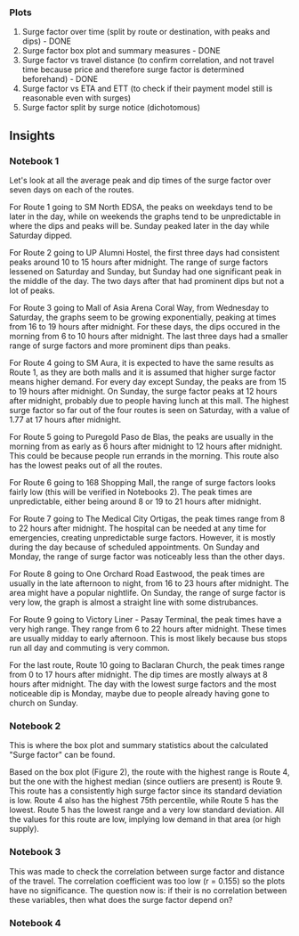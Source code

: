 ### Plots
1. Surge factor over time (split by route or destination, with peaks and dips) - DONE
2. Surge factor box plot and summary measures - DONE
3. Surge factor vs travel distance (to confirm correlation, and not travel time because price and therefore surge factor is determined beforehand) - DONE
4. Surge factor vs ETA and ETT (to check if their payment model still is reasonable even with surges)
5. Surge factor split by surge notice (dichotomous)
## Insights
### Notebook 1 
Let's look at all the average peak and dip times of the surge factor over seven days on each of the routes. 

For Route 1 going to SM North EDSA, the peaks on weekdays tend to be later in the day, while on weekends the graphs tend to be unpredictable in where the dips and peaks will be. Sunday peaked later in the day while Saturday dipped.

For Route 2 going to UP Alumni Hostel, the first three days had consistent peaks around 10 to 15 hours after midnight. The range of surge factors lessened on Saturday and Sunday, but Sunday had one significant peak in the middle of the day. The two days after that had prominent dips but not a lot of peaks.

For Route 3 going to Mall of Asia Arena Coral Way, from Wednesday to Saturday, the graphs seem to be growing exponentially, peaking at times from 16 to 19 hours after midnight. For these days, the dips occured in the morning from 6 to 10 hours after midnight. The last three days had a smaller range of surge factors and more prominent dips than peaks.

For Route 4 going to SM Aura, it is expected to have the same results as Route 1, as they are both malls and it is assumed that higher surge factor means higher demand. For every day except Sunday, the peaks are from 15 to 19 hours after midnight. On Sunday, the surge factor peaks at 12 hours after midnight, probably due to people having lunch at this mall. The highest surge factor so far out of the four routes is seen on Saturday, with a value of 1.77 at 17 hours after midnight.

For Route 5 going to Puregold Paso de Blas, the peaks are usually in the morning from as early as 6 hours after midnight to 12 hours after midnight. This could be because people run errands in the morning. This route also has the lowest peaks out of all the routes.

For Route 6 going to 168 Shopping Mall, the range of surge factors looks fairly low (this will be verified in Notebooks 2). The peak times are unpredictable, either being around 8 or 19 to 21 hours after midnight. 

For Route 7 going to The Medical City Ortigas, the peak times range from 8 to 22 hours after midnight. The hospital can be needed at any time for emergencies, creating unpredictable surge factors. However, it is mostly during the day because of scheduled appointments. On Sunday and Monday, the range of surge factor was noticeably less than the other days.

For Route 8 going to One Orchard Road Eastwood, the peak times are usually in the late afternoon to night, from 16 to 23 hours after midnight. The area might have a popular nightlife. On Sunday, the range of surge factor is very low, the graph is almost a straight line with some distrubances.

For Route 9 going to Victory Liner - Pasay Terminal, the peak times have a very high range. They range from 6 to 22 hours after midnight. These times are usually midday to early afternoon. This is most likely because bus stops run all day and commuting is very common.

For the last route, Route 10 going to Baclaran Church, the peak times range from 0 to 17 hours after midnight. The dip times are mostly always at 8 hours after midnight. The day with the lowest surge factors and the most noticeable dip is Monday, maybe due to people already having gone to church on Sunday.

### Notebook 2
This is where the box plot and summary statistics about the calculated "Surge factor" can be found. 

Based on the box plot (Figure 2), the route with the highest range is Route 4, but the one with the highest median (since outliers are present) is Route 9. This route has a consistently high surge factor since its standard deviation is low. Route 4 also has the highest 75th percentile, while Route 5 has the lowest. Route 5 has the lowest range and a very low standard deviation. All the values for this route are low, implying low demand in that area (or high supply). 

### Notebook 3 

This was made to check the correlation between surge factor and distance of the travel. The correlation coefficient was too low (r = 0.155) so the plots have no significance. The question now is: if their is no correlation between these variables, then what does the surge factor depend on?

### Notebook 4


